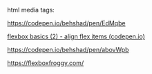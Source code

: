 html media tags:

https://codepen.io/behshad/pen/EdMqbe

[flexbox basics (2) - align flex items (codepen.io)](https://codepen.io/behshad/pen/ExPmaer)

https://codepen.io/behshad/pen/abovWpb

https://flexboxfroggy.com/
